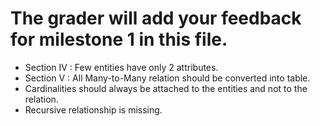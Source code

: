 # The grader will add your feedback for milestone 1 in this file.
* Section IV : Few entities have only 2 attributes.
* Section V : All Many-to-Many relation should be converted into table. 
* Cardinalities should always be attached to the entities and not to the relation.
* Recursive relationship is missing. 

